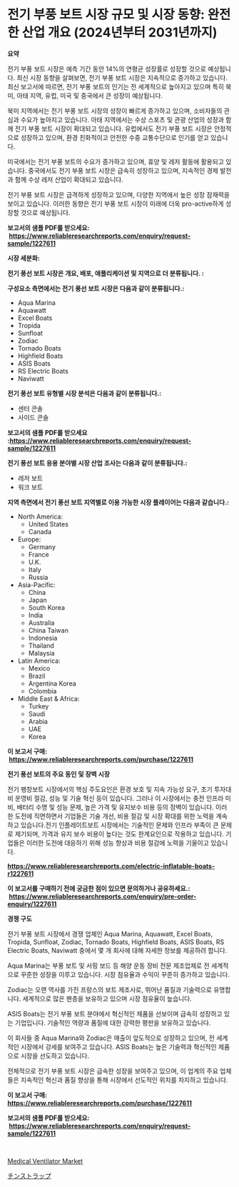 <p><h1>전기 부풍 보트 시장 규모 및 시장 동향: 완전한 산업 개요 (2024년부터 2031년까지)</h1></p><p><strong>요약</strong></p>
<p><p>전기 부풍 보트 시장은 예측 기간 동안 14%의 연평균 성장률로 성장할 것으로 예상됩니다. 최신 시장 동향을 살펴보면, 전기 부풍 보트 시장은 지속적으로 증가하고 있습니다. 최신 보고서에 따르면, 전기 부풍 보트의 인기는 전 세계적으로 높아지고 있으며 특히 북미, 아태 지역, 유럽, 미국 및 중국에서 큰 성장이 예상됩니다. </p><p>북미 지역에서는 전기 부풍 보트 시장의 성장이 빠르게 증가하고 있으며, 소비자들의 관심과 수요가 높아지고 있습니다. 아태 지역에서는 수상 스포츠 및 관광 산업의 성장과 함께 전기 부풍 보트 시장이 확대되고 있습니다. 유럽에서도 전기 부풍 보트 시장은 안정적으로 성장하고 있으며, 환경 친화적이고 안전한 수중 교통수단으로 인기를 얻고 있습니다. </p><p>미국에서는 전기 부풍 보트의 수요가 증가하고 있으며, 휴양 및 레저 활동에 활용되고 있습니다. 중국에서도 전기 부풍 보트 시장은 급속히 성장하고 있으며, 지속적인 경제 발전과 함께 수상 레저 산업이 확대되고 있습니다.</p><p>전기 부풍 보트 시장은 급격하게 성장하고 있으며, 다양한 지역에서 높은 성장 잠재력을 보이고 있습니다. 이러한 동향은 전기 부풍 보트 시장이 미래에 더욱 pro-active하게 성장할 것으로 예상됩니다.</p></p>
<p><strong>보고서의 샘플 PDF를 받으세요: &nbsp;<a href="https://www.reliableresearchreports.com/enquiry/request-sample/1227611">https://www.reliableresearchreports.com/enquiry/request-sample/1227611</a></strong></p>
<p><strong>시장 세분화:</strong></p>
<p><strong> 전기 풍선 보트 시장은 개요, 배포, 애플리케이션 및 지역으로 더 분류됩니다. :</strong></p>
<p><strong>구성요소 측면에서는 전기 풍선 보트 시장은 다음과 같이 분류됩니다.:</strong></p>
<p><ul><li>Aqua Marina</li><li>Aquawatt</li><li>Excel Boats</li><li>Tropida</li><li>Sunfloat</li><li>Zodiac</li><li>Tornado Boats</li><li>Highfield Boats</li><li>ASIS Boats</li><li>RS Electric Boats</li><li>Naviwatt</li></ul></p>
<p><strong> 전기 풍선 보트 유형별 시장 분석은 다음과 같이 분류됩니다.:</strong></p>
<p><ul><li>센터 콘솔</li><li>사이드 콘솔</li></ul></p>
<p><strong>보고서의 샘플 PDF를 받으세요 :<a href="https://www.reliableresearchreports.com/enquiry/request-sample/1227611">https://www.reliableresearchreports.com/enquiry/request-sample/1227611</a></strong></p>
<p><strong> 전기 풍선 보트 응용 분야별 시장 산업 조사는 다음과 같이 분류됩니다.:</strong></p>
<p><ul><li>레저 보트</li><li>워크 보트</li></ul></p>
<p><strong>지역 측면에서 전기 풍선 보트 지역별로 이용 가능한 시장 플레이어는 다음과 같습니다.:</strong></p>
<p><ul>
    <li>
        North America:
        <ul>
            <li>United States</li>
            <li>Canada</li>
        </ul>
    </li>
    <li>
        Europe:
        <ul>
            <li>Germany</li>
            <li>France</li>
            <li>U.K.</li>
            <li>Italy</li>
            <li>Russia</li>
        </ul>
    </li>
    <li>
        Asia-Pacific:
        <ul>
            <li>China</li>
            <li>Japan</li>
            <li>South Korea</li>
            <li>India</li>
            <li>Australia</li>
            <li>China Taiwan</li>
            <li>Indonesia</li>
            <li>Thailand</li>
            <li>Malaysia</li>
        </ul>
    </li>
    <li>
        Latin America:
        <ul>
            <li>Mexico</li>
            <li>Brazil</li>
            <li>Argentina Korea</li>
            <li>Colombia</li>
        </ul>
    </li>
    <li>
        Middle East & Africa:
        <ul>
            <li>Turkey</li>
            <li>Saudi</li>
            <li>Arabia</li>
            <li>UAE</li>
            <li>Korea</li>
        </ul>
    </li>
    </ul></p>
<p><strong>이 보고서 구매: &nbsp;<a href="https://www.reliableresearchreports.com/purchase/1227611">https://www.reliableresearchreports.com/purchase/1227611</a></strong></p>
<p><strong>전기 풍선 보트의 주요 동인 및 장벽 시장</strong></p>
<p><p>전기 팽창보트 시장에서의 핵심 주도요인은 환경 보호 및 지속 가능성 요구, 초기 투자대비 운영비 절감, 성능 및 기술 혁신 등이 있습니다. 그러나 이 시장에서는 충전 인프라 미비, 배터리 수명 및 성능 문제, 높은 가격 및 유지보수 비용 등의 장벽이 있습니다. 이러한 도전에 직면하면서 기업들은 기술 개선, 비용 절감 및 시장 확대를 위한 노력을 계속하고 있습니다.전기 인플레이트보트 시장에서는 기술적인 문제와 인프라 부족이 큰 문제로 제기되며, 가격과 유지 보수 비용이 높다는 것도 한계요인으로 작용하고 있습니다. 기업들은 이러한 도전에 대응하기 위해 성능 향상과 비용 절감에 노력을 기울이고 있습니다.</p></p>
<p><strong><a href="https://www.reliableresearchreports.com/electric-inflatable-boats-r1227611">https://www.reliableresearchreports.com/electric-inflatable-boats-r1227611</a></strong></p>
<p><strong>이 보고서를 구매하기 전에 궁금한 점이 있으면 문의하거나 공유하세요.: &nbsp;<a href="https://www.reliableresearchreports.com/enquiry/pre-order-enquiry/1227611">https://www.reliableresearchreports.com/enquiry/pre-order-enquiry/1227611</a></strong></p>
<p><strong>경쟁 구도</strong></p>
<p><p>전기 부풍 보트 시장에서 경쟁 업체인 Aqua Marina, Aquawatt, Excel Boats, Tropida, Sunfloat, Zodiac, Tornado Boats, Highfield Boats, ASIS Boats, RS Electric Boats, Naviwatt 중에서 몇 개 회사에 대해 자세한 정보를 제공하려 합니다.</p><p>Aqua Marina는 부풍 보트 및 서핑 보드 등 해양 운동 장비 전문 제조업체로 전 세계적으로 꾸준한 성장을 이루고 있습니다. 시장 점유율과 수익이 꾸준히 증가하고 있습니다.</p><p>Zodiac는 오랜 역사를 가진 프랑스의 보트 제조사로, 뛰어난 품질과 기술력으로 유명합니다. 세계적으로 많은 팬층을 보유하고 있으며 시장 점유율이 높습니다.</p><p>ASIS Boats는 전기 부풍 보트 분야에서 혁신적인 제품을 선보이며 급속히 성장하고 있는 기업입니다. 기술적인 역량과 품질에 대한 강력한 평판을 보유하고 있습니다.</p><p>이 회사들 중 Aqua Marina와 Zodiac은 매출이 앞도적으로 성장하고 있으며, 전 세계적인 시장에서 강세를 보여주고 있습니다. ASIS Boats는 높은 기술력과 혁신적인 제품으로 시장을 선도하고 있습니다.</p><p>전체적으로 전기 부풍 보트 시장은 급속한 성장을 보여주고 있으며, 이 업계의 주요 업체들은 지속적인 혁신과 품질 향상을 통해 시장에서 선도적인 위치를 차지하고 있습니다.</p></p>
<p><strong>이 보고서 구매: &nbsp; <a href="https://www.reliableresearchreports.com/purchase/1227611">https://www.reliableresearchreports.com/purchase/1227611</a></strong></p>
<p><strong>보고서의 샘플 PDF를 받으세요: &nbsp;<a href="https://www.reliableresearchreports.com/enquiry/request-sample/1227611">https://www.reliableresearchreports.com/enquiry/request-sample/1227611</a></strong><strong></strong></p>
<p>&nbsp;</p>
<p><p><a href="https://github.com/BryceTownsendr/Market-Research-Report-List-4/blob/main/medical-ventilator-market.md">Medical Ventilator Market</a></p><p><a href="https://github.com/ksxzwxabcuynh011/Market-Research-Report-List-1/blob/main/748413229271.md">チンストラップ</a></p></p>